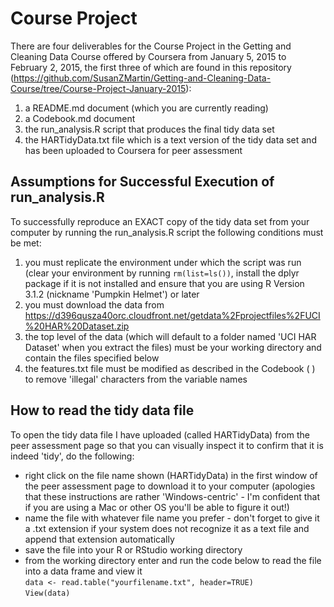 # Course Project

There are four deliverables for the Course Project in the Getting and Cleaning Data Course offered by Coursera from January 5, 2015 to February 2, 2015, the first three of which are found in this repository (https://github.com/SusanZMartin/Getting-and-Cleaning-Data-Course/tree/Course-Project-January-2015):  
1. a README.md document (which you are currently reading)
2. a Codebook.md document 
3. the run_analysis.R script that produces the final tidy data set
4. the HARTidyData.txt file which is a text version of the tidy data set and has been uploaded to Coursera for peer assessment

## Assumptions for Successful Execution of run_analysis.R

To successfully reproduce an EXACT copy of the tidy data set from your computer by running the run_analysis.R script the following conditions must be met:
1. you must replicate the environment under which the script was run (clear your environment by running `rm(list=ls())`, install the dplyr package if it is not installed and ensure that you are using R Version 3.1.2 (nickname 'Pumpkin Helmet') or later
2. you must download the data from https://d396qusza40orc.cloudfront.net/getdata%2Fprojectfiles%2FUCI%20HAR%20Dataset.zip 
2. the top level of the data (which will default to a folder named 'UCI HAR Dataset' when you extract the files) must be your working directory and contain the files specified below
3. the features.txt file must be modified as described in the Codebook ( ) to remove 'illegal' characters from the variable names

 


## How to read the tidy data file

To open the tidy data file I have uploaded (called HARTidyData) from the peer assessment page so that you can visually inspect it to confirm that it is indeed 'tidy', do the following:

* right click on the file name shown (HARTidyData) in the first window of the peer assessment page to download it to your computer (apologies that these instructions are rather 'Windows-centric' - I'm confident that if you are using a Mac or other OS you'll be able to figure it out!)
* name the file with whatever file name you prefer - don't forget to give it a .txt extension if your system does not recognize it as a text file and append that extension automatically
* save the file into your R or RStudio working directory
* from the working directory enter and run the code below to read the file into a data frame and view it   
   `data <- read.table("yourfilename.txt", header=TRUE)`  
   `View(data)`
   
